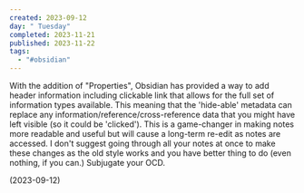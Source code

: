 ```yaml
---
created: 2023-09-12
day: " Tuesday"
completed: 2023-11-21
published: 2023-11-22
tags:
  - "#obsidian"
---
```

With the addition of "Properties", Obsidian has provided a way to add header information including clickable link that allows for the full set of information types available. This  meaning that the 'hide-able' metadata can replace any information/reference/cross-reference data that you might have left visible (so it could be 'clicked'). This is a game-changer in making notes more readable and useful but will cause a long-term re-edit as notes are accessed. I don't suggest going through all your notes at once to make these changes as the old style works and you have better thing to do (even nothing, if you can.) Subjugate your OCD.

(2023-09-12)